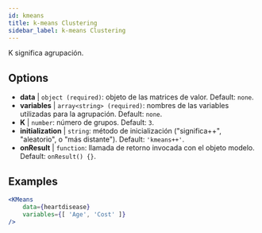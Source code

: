 ```yaml
---
id: kmeans
title: k-means Clustering
sidebar_label: k-means Clustering
---
```


K significa agrupación.

## Options

* __data__ | `object (required)`: objeto de las matrices de valor. Default: `none`.
* __variables__ | `array<string> (required)`: nombres de las variables utilizadas para la agrupación. Default: `none`.
* __K__ | `number`: número de grupos. Default: `3`.
* __initialization__ | `string`: método de inicialización ("significa++", "aleatorio", o "más distante"). Default: `'kmeans++'`.
* __onResult__ | `function`: llamada de retorno invocada con el objeto modelo. Default: `onResult() {}`.


## Examples

```jsx live
<KMeans 
    data={heartdisease} 
    variables={[ 'Age', 'Cost' ]}
/>
```

